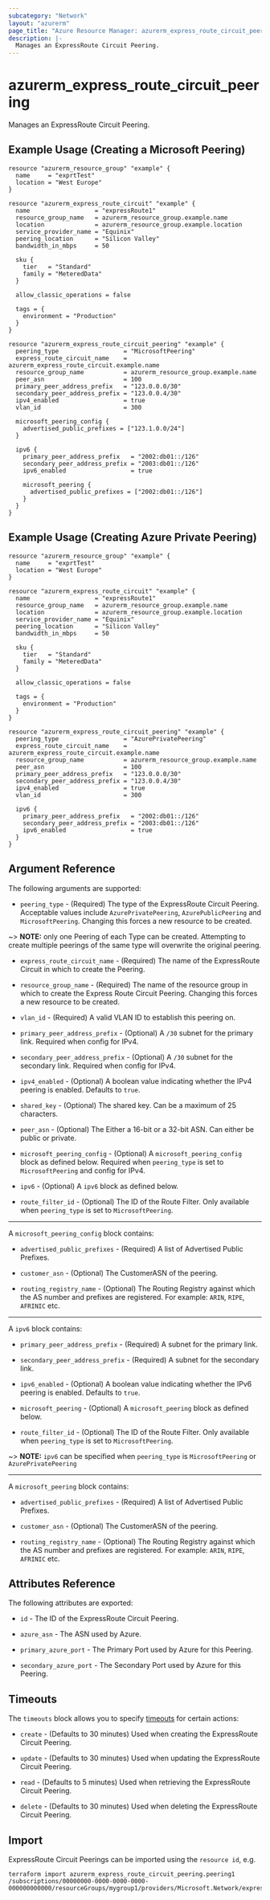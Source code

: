 ```yaml
---
subcategory: "Network"
layout: "azurerm"
page_title: "Azure Resource Manager: azurerm_express_route_circuit_peering"
description: |-
  Manages an ExpressRoute Circuit Peering.
---
```


# azurerm_express_route_circuit_peering

Manages an ExpressRoute Circuit Peering.

## Example Usage (Creating a Microsoft Peering)

```hcl
resource "azurerm_resource_group" "example" {
  name     = "exprtTest"
  location = "West Europe"
}

resource "azurerm_express_route_circuit" "example" {
  name                  = "expressRoute1"
  resource_group_name   = azurerm_resource_group.example.name
  location              = azurerm_resource_group.example.location
  service_provider_name = "Equinix"
  peering_location      = "Silicon Valley"
  bandwidth_in_mbps     = 50

  sku {
    tier   = "Standard"
    family = "MeteredData"
  }

  allow_classic_operations = false

  tags = {
    environment = "Production"
  }
}

resource "azurerm_express_route_circuit_peering" "example" {
  peering_type                  = "MicrosoftPeering"
  express_route_circuit_name    = azurerm_express_route_circuit.example.name
  resource_group_name           = azurerm_resource_group.example.name
  peer_asn                      = 100
  primary_peer_address_prefix   = "123.0.0.0/30"
  secondary_peer_address_prefix = "123.0.0.4/30"
  ipv4_enabled                  = true
  vlan_id                       = 300

  microsoft_peering_config {
    advertised_public_prefixes = ["123.1.0.0/24"]
  }

  ipv6 {
    primary_peer_address_prefix   = "2002:db01::/126"
    secondary_peer_address_prefix = "2003:db01::/126"
    ipv6_enabled                  = true

    microsoft_peering {
      advertised_public_prefixes = ["2002:db01::/126"]
    }
  }
}
```

## Example Usage (Creating Azure Private Peering)

```hcl
resource "azurerm_resource_group" "example" {
  name     = "exprtTest"
  location = "West Europe"
}

resource "azurerm_express_route_circuit" "example" {
  name                  = "expressRoute1"
  resource_group_name   = azurerm_resource_group.example.name
  location              = azurerm_resource_group.example.location
  service_provider_name = "Equinix"
  peering_location      = "Silicon Valley"
  bandwidth_in_mbps     = 50

  sku {
    tier   = "Standard"
    family = "MeteredData"
  }

  allow_classic_operations = false

  tags = {
    environment = "Production"
  }
}

resource "azurerm_express_route_circuit_peering" "example" {
  peering_type                  = "AzurePrivatePeering"
  express_route_circuit_name    = azurerm_express_route_circuit.example.name
  resource_group_name           = azurerm_resource_group.example.name
  peer_asn                      = 100
  primary_peer_address_prefix   = "123.0.0.0/30"
  secondary_peer_address_prefix = "123.0.0.4/30"
  ipv4_enabled                  = true
  vlan_id                       = 300

  ipv6 {
    primary_peer_address_prefix   = "2002:db01::/126"
    secondary_peer_address_prefix = "2003:db01::/126"
    ipv6_enabled                  = true
  }
}
```

## Argument Reference

The following arguments are supported:

* `peering_type` - (Required) The type of the ExpressRoute Circuit Peering. Acceptable values include `AzurePrivatePeering`, `AzurePublicPeering` and `MicrosoftPeering`. Changing this forces a new resource to be created.

~> **NOTE:** only one Peering of each Type can be created. Attempting to create multiple peerings of the same type will overwrite the original peering.

* `express_route_circuit_name` - (Required) The name of the ExpressRoute Circuit in which to create the Peering.

* `resource_group_name` - (Required) The name of the resource group in which to create the Express Route Circuit Peering. Changing this forces a new resource to be created.

* `vlan_id` - (Required) A valid VLAN ID to establish this peering on.

* `primary_peer_address_prefix` - (Optional) A `/30` subnet for the primary link. Required when config for IPv4.

* `secondary_peer_address_prefix` - (Optional) A `/30` subnet for the secondary link. Required when config for IPv4.

* `ipv4_enabled` - (Optional) A boolean value indicating whether the IPv4 peering is enabled. Defaults to `true`.

* `shared_key` - (Optional) The shared key. Can be a maximum of 25 characters.

* `peer_asn` - (Optional) The Either a 16-bit or a 32-bit ASN. Can either be public or private.

* `microsoft_peering_config` - (Optional) A `microsoft_peering_config` block as defined below. Required when `peering_type` is set to `MicrosoftPeering` and config for IPv4.

* `ipv6` - (Optional) A `ipv6` block as defined below.

* `route_filter_id` - (Optional) The ID of the Route Filter. Only available when `peering_type` is set to `MicrosoftPeering`.

---

A `microsoft_peering_config` block contains:

* `advertised_public_prefixes` - (Required) A list of Advertised Public Prefixes.

* `customer_asn` - (Optional) The CustomerASN of the peering.

* `routing_registry_name` - (Optional) The Routing Registry against which the AS number and prefixes are registered.  For example:  `ARIN`, `RIPE`, `AFRINIC` etc. 

---

A `ipv6` block contains:

* `primary_peer_address_prefix` - (Required) A subnet for the primary link.

* `secondary_peer_address_prefix` - (Required) A subnet for the secondary link.
 
* `ipv6_enabled` - (Optional) A boolean value indicating whether the IPv6 peering is enabled. Defaults to `true`.

* `microsoft_peering` - (Optional) A `microsoft_peering` block as defined below.  

* `route_filter_id` - (Optional) The ID of the Route Filter. Only available when `peering_type` is set to `MicrosoftPeering`.

~> **NOTE:** `ipv6` can be specified when `peering_type` is `MicrosoftPeering` or `AzurePrivatePeering`

---

A `microsoft_peering` block contains:

* `advertised_public_prefixes` - (Required) A list of Advertised Public Prefixes.

* `customer_asn` - (Optional) The CustomerASN of the peering.

* `routing_registry_name` - (Optional) The Routing Registry against which the AS number and prefixes are registered. For example:  `ARIN`, `RIPE`, `AFRINIC` etc.



## Attributes Reference

The following attributes are exported:

* `id` - The ID of the ExpressRoute Circuit Peering.

* `azure_asn` - The ASN used by Azure.

* `primary_azure_port` - The Primary Port used by Azure for this Peering.

* `secondary_azure_port` - The Secondary Port used by Azure for this Peering.

## Timeouts



The `timeouts` block allows you to specify [timeouts](https://www.terraform.io/docs/configuration/resources.html#timeouts) for certain actions:

* `create` - (Defaults to 30 minutes) Used when creating the ExpressRoute Circuit Peering.

* `update` - (Defaults to 30 minutes) Used when updating the ExpressRoute Circuit Peering.

* `read` - (Defaults to 5 minutes) Used when retrieving the ExpressRoute Circuit Peering.

* `delete` - (Defaults to 30 minutes) Used when deleting the ExpressRoute Circuit Peering.

## Import

ExpressRoute Circuit Peerings can be imported using the `resource id`, e.g.

```shell
terraform import azurerm_express_route_circuit_peering.peering1 /subscriptions/00000000-0000-0000-0000-000000000000/resourceGroups/mygroup1/providers/Microsoft.Network/expressRouteCircuits/myExpressRoute/peerings/peering1
```
